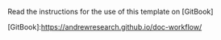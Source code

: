 Read the instructions for the use of this template on \[GitBook\]



\[GitBook\]:https://andrewresearch.github.io/doc-workflow/



